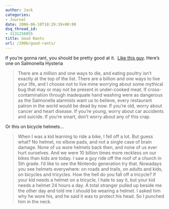 ```yaml
---
author: Jack
categories:
- Journal
date: 2006-06-10T18:29:39+00:00
dsq_thread_id:
- 3131256055
title: Good Rants
url: /2006/good-rants/
---
```


If you’re gonna rant, you should be pretty good at it.  [Like this guy][1]. Here’s one on Salmonella Hysteria

> There are a million and one ways to die, and eating poultry isn’t exactly at the top of the list. There are a billion and one ways to live your life, and I choose not to live mine worrying about some mythical bug that may or may not be present in under-cooked meat. If cross-contamination through inadequate hand washing were as dangerous as the Salmonella alarmists want us to believe, every restaurant patron in the world would be dead by now. If you’re old, worry about cancer and heart disease. If you’re young, worry about car accidents and suicide. If you’re smart, don’t worry about any of this crap. 

Or this on bicycle helmets…

> When I was a kid learning to ride a bike, I fell off a lot. But guess what? No helmet, no elbow pads, and not a single case of brain damage. None of us wore helmets back then, and none of us ever hurt ourselves. And we were 10 billion times more reckless on our bikes than kids are today. I saw a guy ride off the roof of a church in 5th grade. I’d like to see the Nintendo generation try that. Nowadays you see helmets everywhere: on roads and trails, on adults and kids, on bicycles and tricycles. How the hell do you fall off a tricycle? If your kid needs a helmet on a tricycle, I hate to say it, but your kid needs a helmet 24 hours a day. A total stranger pulled up beside me the other day and told me I should be wearing a helmet. I asked him why he wore his, and he said it was to protect his head. So I punched him in the neck.

 [1]: http://www.angryman.ca/rants.html